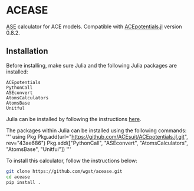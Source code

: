 # ACEASE

[ASE](https://wiki.fysik.dtu.dk/ase/) calculator for ACE models. Compatible with [ACEpotentials.jl](https://github.com/ACEsuit/ACEpotentials.jl) version 0.8.2.

## Installation

Before installing, make sure Julia and the following Julia packages are installed:
```
ACEpotentials
PythonCall
ASEconvert
AtomsCalculators
AtomsBase
Unitful
```
Julia can be installed by following the instructions [here](https://julialang.org/downloads/platform/).

The packages within Julia can be installed using the following commands:
'''
using Pkg
Pkg.add(url="https://github.com/ACEsuit/ACEpotentials.jl.git", rev="43ae686")
Pkg.add(["PythonCall", "ASEconvert", "AtomsCalculators", "AtomsBase", "Unitful"])
'''


To install this calculator, follow the instructions below:
```sh
git clone https://github.com/wgst/acease.git
cd acease
pip install .
```
